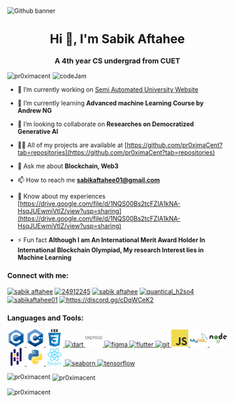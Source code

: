 ![Github banner](https://github.com/pr0ximaCent/pr0ximaCent/assets/155639344/4213dff4-c9fb-4a17-ba04-d4095acfebdd)

<h1 align="center">Hi 👋, I'm Sabik Aftahee</h1>
<h3 align="center">A 4th year CS undergrad from CUET</h3>

<img align="right" alt="codeJam" width="400" src="https://camo.githubusercontent.com/7de37139d0b4c1ce40865e799b446c0e963a3dd8fb68d239707237c40604fa3d/68747470733a2f2f63646e2e6472696262626c652e636f6d2f75736572732f3733303730332f73637265656e73686f74732f363538313234332f6176656e746f2e676966">

<p align="left"> <img src="https://komarev.com/ghpvc/?username=pr0ximacent&label=Profile%20views&color=0e75b6&style=flat" alt="pr0ximacent" /> </p>

- 🔭 I’m currently working on [Semi Automated University Website](https://github.com/pr0ximaCent/-A-complete-CUET-University-website-with-automated-online-attendance-direct-notices-and-profiles-)

- 🌱 I’m currently learning **Advanced machine Learning Course by Andrew NG**

- 👯 I’m looking to collaborate on **Researches on Democratized Generative AI**

- 👨‍💻 All of my projects are available at [https://github.com/pr0ximaCent?tab=repositories](https://github.com/pr0ximaCent?tab=repositories)

- 💬 Ask me about **Blockchain, Web3**

- 📫 How to reach me **sabikaftahee01@gmail.com**

- 📄 Know about my experiences [https://drive.google.com/file/d/1NQS00Bs2tcFZIA1kNA-HsqJUEwmiVtlZ/view?usp=sharing](https://drive.google.com/file/d/1NQS00Bs2tcFZIA1kNA-HsqJUEwmiVtlZ/view?usp=sharing)

- ⚡ Fun fact **Although I am An International Merit Award Holder In International Blockchain Olympiad, My research Interest lies in Machine Learning**

<h3 align="left">Connect with me:</h3>
<p align="left">
<a href="https://www.linkedin.com/in/sabik-aftahee-2017a617b/" target="blank"><img align="center" src="https://raw.githubusercontent.com/rahuldkjain/github-profile-readme-generator/master/src/images/icons/Social/linked-in-alt.svg" alt="sabik aftahee" height="30" width="40" /></a>
<a href="https://stackoverflow.com/users/24912245" target="blank"><img align="center" src="https://raw.githubusercontent.com/rahuldkjain/github-profile-readme-generator/master/src/images/icons/Social/stack-overflow.svg" alt="24912245" height="30" width="40" /></a>
<a href="https://fb.com/sabik aftahee" target="blank"><img align="center" src="https://raw.githubusercontent.com/rahuldkjain/github-profile-readme-generator/master/src/images/icons/Social/facebook.svg" alt="sabik aftahee" height="30" width="40" /></a>
<a href="https://instagram.com/quantical_h2so4" target="blank"><img align="center" src="https://raw.githubusercontent.com/rahuldkjain/github-profile-readme-generator/master/src/images/icons/Social/instagram.svg" alt="quantical_h2so4" height="30" width="40" /></a>
<a href="https://www.leetcode.com/sabikaftahee01" target="blank"><img align="center" src="https://raw.githubusercontent.com/rahuldkjain/github-profile-readme-generator/master/src/images/icons/Social/leet-code.svg" alt="sabikaftahee01" height="30" width="40" /></a>
<a href="https://discord.gg/https://discord.gg/cDqWCeK2" target="blank"><img align="center" src="https://raw.githubusercontent.com/rahuldkjain/github-profile-readme-generator/master/src/images/icons/Social/discord.svg" alt="https://discord.gg/cDqWCeK2" height="30" width="40" /></a>
</p>

<h3 align="left">Languages and Tools:</h3>
<p align="left"> <a href="https://www.cprogramming.com/" target="_blank" rel="noreferrer"> <img src="https://raw.githubusercontent.com/devicons/devicon/master/icons/c/c-original.svg" alt="c" width="40" height="40"/> </a> <a href="https://www.w3schools.com/cpp/" target="_blank" rel="noreferrer"> <img src="https://raw.githubusercontent.com/devicons/devicon/master/icons/cplusplus/cplusplus-original.svg" alt="cplusplus" width="40" height="40"/> </a> <a href="https://www.w3schools.com/css/" target="_blank" rel="noreferrer"> <img src="https://raw.githubusercontent.com/devicons/devicon/master/icons/css3/css3-original-wordmark.svg" alt="css3" width="40" height="40"/> </a> <a href="https://dart.dev" target="_blank" rel="noreferrer"> <img src="https://www.vectorlogo.zone/logos/dartlang/dartlang-icon.svg" alt="dart" width="40" height="40"/> </a> <a href="https://expressjs.com" target="_blank" rel="noreferrer"> <img src="https://raw.githubusercontent.com/devicons/devicon/master/icons/express/express-original-wordmark.svg" alt="express" width="40" height="40"/> </a> <a href="https://www.figma.com/" target="_blank" rel="noreferrer"> <img src="https://www.vectorlogo.zone/logos/figma/figma-icon.svg" alt="figma" width="40" height="40"/> </a> <a href="https://flutter.dev" target="_blank" rel="noreferrer"> <img src="https://www.vectorlogo.zone/logos/flutterio/flutterio-icon.svg" alt="flutter" width="40" height="40"/> </a> <a href="https://git-scm.com/" target="_blank" rel="noreferrer"> <img src="https://www.vectorlogo.zone/logos/git-scm/git-scm-icon.svg" alt="git" width="40" height="40"/> </a> <a href="https://developer.mozilla.org/en-US/docs/Web/JavaScript" target="_blank" rel="noreferrer"> <img src="https://raw.githubusercontent.com/devicons/devicon/master/icons/javascript/javascript-original.svg" alt="javascript" width="40" height="40"/> </a> <a href="https://www.mysql.com/" target="_blank" rel="noreferrer"> <img src="https://raw.githubusercontent.com/devicons/devicon/master/icons/mysql/mysql-original-wordmark.svg" alt="mysql" width="40" height="40"/> </a> <a href="https://nodejs.org" target="_blank" rel="noreferrer"> <img src="https://raw.githubusercontent.com/devicons/devicon/master/icons/nodejs/nodejs-original-wordmark.svg" alt="nodejs" width="40" height="40"/> </a> <a href="https://pandas.pydata.org/" target="_blank" rel="noreferrer"> <img src="https://raw.githubusercontent.com/devicons/devicon/2ae2a900d2f041da66e950e4d48052658d850630/icons/pandas/pandas-original.svg" alt="pandas" width="40" height="40"/> </a> <a href="https://www.python.org" target="_blank" rel="noreferrer"> <img src="https://raw.githubusercontent.com/devicons/devicon/master/icons/python/python-original.svg" alt="python" width="40" height="40"/> </a> <a href="https://reactjs.org/" target="_blank" rel="noreferrer"> <img src="https://raw.githubusercontent.com/devicons/devicon/master/icons/react/react-original-wordmark.svg" alt="react" width="40" height="40"/> </a> <a href="https://seaborn.pydata.org/" target="_blank" rel="noreferrer"> <img src="https://seaborn.pydata.org/_images/logo-mark-lightbg.svg" alt="seaborn" width="40" height="40"/> </a> <a href="https://www.tensorflow.org" target="_blank" rel="noreferrer"> <img src="https://www.vectorlogo.zone/logos/tensorflow/tensorflow-icon.svg" alt="tensorflow" width="40" height="40"/> </a> </p>

<p><img align="left" src="https://github-readme-stats.vercel.app/api/top-langs?username=pr0ximacent&show_icons=true&locale=en&layout=compact" alt="pr0ximacent" /></p>

<p>&nbsp;<img align="center" src="https://github-readme-stats.vercel.app/api?username=pr0ximacent&show_icons=true&locale=en" alt="pr0ximacent" /></p>

<p><img align="center" src="https://github-readme-streak-stats.herokuapp.com/?user=pr0ximacent&" alt="pr0ximacent" /></p>
